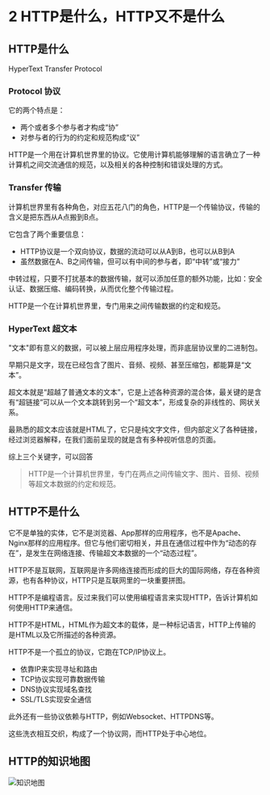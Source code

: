 # 2 HTTP是什么，HTTP又不是什么


## HTTP是什么

HyperText Transfer Protocol



### Protocol 协议

它的两个特点是：

- 两个或者多个参与者才构成“协”
- 对参与者的行为的约定和规范构成“议”

HTTP是一个用在计算机世界里的协议。它使用计算机能够理解的语言确立了一种计算机之间交流通信的规范，以及相关的各种控制和错误处理的方式。

### Transfer 传输


计算机世界里有各种角色，对应五花八门的角色，HTTP是一个传输协议，传输的含义是把东西从A点搬到B点。

它包含了两个重要信息：

- HTTP协议是一个双向协议，数据的流动可以从A到B，也可以从B到A
- 虽然数据在A、B之间传输，但可以有中间的参与者，即“中转”或“接力”


中转过程，只要不打扰基本的数据传输，就可以添加任意的额外功能，比如：安全认证、数据压缩、编码转换，从而优化整个传输过程。

HTTP是一个在计算机世界里，专门用来之间传输数据的约定和规范。

### HyperText 超文本

"文本"即有意义的数据，可以被上层应用程序处理，而非底层协议里的二进制包。

早期只是文字，现在已经包含了图片、音频、视频、甚至压缩包，都能算是“文本”。

超文本就是“超越了普通文本的文本”，它是上述各种资源的混合体，最关键的是含有“超链接”可以从一个文本跳转到另一个“超文本”，形成复杂的非线性的、网状关系。

最熟悉的超文本应该就是HTML了，它只是纯文字文件，但内部定义了各种链接，经过浏览器解释，在我们面前呈现的就是含有多种视听信息的页面。

综上三个关键字，可以回答

> HTTP是一个计算机世界里，专门在两点之间传输文字、图片、音频、视频等超文本数据的约定和规范。


## HTTP不是什么

它不是单独的实体，它不是浏览器、App那样的应用程序，也不是Apache、Nginx那样的应用程序。但它与他们密切相关，并且在通信过程中作为“动态的存在”，是发生在网络连接、传输超文本数据的一个“动态过程”。

HTTP不是互联网，互联网是许多网络连接而形成的巨大的国际网络，存在各种资源，也有各种协议，HTTP只是互联网里的一块重要拼图。

HTTP不是编程语言。反过来我们可以使用编程语言来实现HTTP，告诉计算机如何使用HTTP来通信。

HTTP不是HTML，HTML作为超文本的载体，是一种标记语言，HTTP上传输的是HTML以及它所描述的各种资源。

HTTP不是一个孤立的协议，它跑在TCP/IP协议上。
- 依靠IP来实现寻址和路由
- TCP协议实现可靠数据传输
- DNS协议实现域名查找
- SSL/TLS实现安全通信

此外还有一些协议依赖与HTTP，例如Websocket、HTTPDNS等。

这些洗衣相互交织，构成了一个协议网，而HTTP处于中心地位。

## HTTP的知识地图

![知识地图](https://blog-1258030304.cos.ap-guangzhou.myqcloud.com/books/master-http/http-graphic.jpeg)
